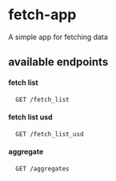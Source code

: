 # fetch-app
A simple app for fetching data

## available endpoints

#### fetch list

```http
  GET /fetch_list
```

#### fetch list usd

```http
  GET /fetch_list_usd
```

#### aggregate

```http
  GET /aggregates
```
